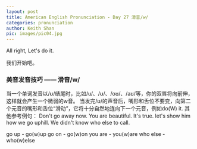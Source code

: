 ```yaml
---
layout: post
title: American English Pronunciation - Day 27 滑音/w/
categories: pronunciation
author: Keith Shan
pic: images/pic04.jpg
---
```


All right, Let's do it.

我们开始吧。

<!--more-->

### 美音发音技巧 —— 滑音/w/

当一个单词发音以/ʊ/结尾时，比如/u/、/ʊ/、/oʊ/、/aʊ/等，你的双唇将向前伸，这样就会产生一个微弱的w音。
当发完/ʊ/的声音后，嘴形和舌位不要变，向第二个元音的嘴形和舌位“滑动”，它将十分自然地连向下一个元音，例如do(W) it. 
其他参考例句：
Don't go away now.
You are beautiful. It's true.
let's show him how we go uphill.
We didn't know who else to call.

go up - go(w)up
go on - go(w)on
you are - you(w)are
who else - who(w)else


